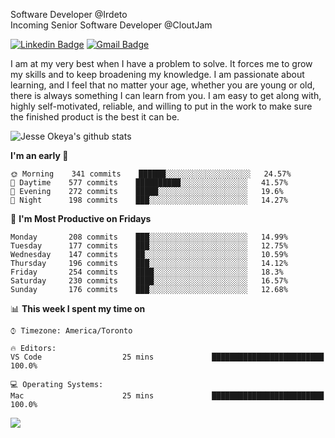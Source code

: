 Software Developer @Irdeto
<br />
Incoming Senior Software Developer @CloutJam

[![Linkedin Badge](https://img.shields.io/badge/-Jesse%20Okeya-6633cc?style=flat-square&logo=Linkedin&logoColor=white&link=https://www.linkedin.com/in/jesse-okeya-45a38510a/)](https://www.linkedin.com/in/jesse-okeya-45a38510a/) 
[![Gmail Badge](https://img.shields.io/badge/-jesseokeya@gmail.com-6633cc?style=flat-square&logo=Gmail&logoColor=white&link=mailto:jesseokeya@gmail.com)](mailto:jesseokeya@gmail.com)

I am at my very best when I have a problem to solve. It forces me to grow my skills and to keep broadening my knowledge. I am passionate about learning, and I feel that no matter your age, whether you are young or old, there is always something I can learn from you. I am easy to get along with, highly self-motivated, reliable, and willing to put in the work to make sure the finished product is the best it can be.

<img align="center" src="https://github-readme-stats.vercel.app/api?username=jesseokeya&show_icons=true&theme=radical" alt="Jesse Okeya's github stats" />

<!--START_SECTION:waka-->
**I'm an early 🐤** 

```text
🌞 Morning    341 commits    ██████░░░░░░░░░░░░░░░░░░░   24.57% 
🌆 Daytime    577 commits    ██████████░░░░░░░░░░░░░░░   41.57% 
🌃 Evening    272 commits    █████░░░░░░░░░░░░░░░░░░░░   19.6% 
🌙 Night      198 commits    ███░░░░░░░░░░░░░░░░░░░░░░   14.27%

```
📅 **I'm Most Productive on Fridays** 

```text
Monday       208 commits    ███░░░░░░░░░░░░░░░░░░░░░░   14.99% 
Tuesday      177 commits    ███░░░░░░░░░░░░░░░░░░░░░░   12.75% 
Wednesday    147 commits    ██░░░░░░░░░░░░░░░░░░░░░░░   10.59% 
Thursday     196 commits    ███░░░░░░░░░░░░░░░░░░░░░░   14.12% 
Friday       254 commits    ████░░░░░░░░░░░░░░░░░░░░░   18.3% 
Saturday     230 commits    ████░░░░░░░░░░░░░░░░░░░░░   16.57% 
Sunday       176 commits    ███░░░░░░░░░░░░░░░░░░░░░░   12.68%

```


📊 **This week I spent my time on** 

```text
⌚︎ Timezone: America/Toronto

🔥 Editors: 
VS Code                  25 mins             █████████████████████████   100.0%

💻 Operating Systems: 
Mac                      25 mins             █████████████████████████   100.0%

```


<!--END_SECTION:waka-->

<img align="center" src="https://github-readme-stats.vercel.app/api/top-langs/?username=jesseokeya&layout=compact&theme=radical" />
